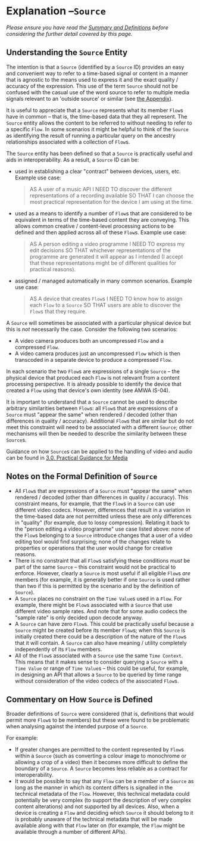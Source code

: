 # Explanation &ndash;`Source`

*Please ensure you have read the [Summary and Definitions](2.1.%20Summary%20and%20Definitions.md) before considering the further detail covered by this page.*

## Understanding the `Source` Entity

The intention is that a `Source` (identified by a `Source` ID) provides an easy and convenient way to refer to a time-based signal or content in a manner that is agnostic to the means used to express it and the exact quality / accuracy of the expression. This use of the term `Source` should not be confused with the casual use of the word source to refer to multiple media signals relevant to an 'outside source' or similar (see [the Appendix](4.0.%20Appendix%20-%20Commentary.md#use-of-the-terms-source-and-flow)).

It is useful to appreciate that a `Source` represents what its member `Flow`s have in common &ndash; that is, the time-based data that they all represent. The `Source` entity allows the content to be referred to without needing to refer to a specific `Flow`. In some scenarios it might be helpful to think of the `Source` as identifying the result of running a particular query on the ancestry relationships associated with a collection of `Flow`s.

The `Source` entity has been defined so that a `Source` is practically useful and aids in interoperability. As a result, a `Source` ID can be:

* used in establishing a clear "contract" between devices, users, etc. Example use case:

  > AS A user of a music API I NEED TO discover the different representations of a recording available SO THAT I can choose the most practical representation for the device I am using at the time.

* used as a means to identify a number of `Flow`s that are considered to be equivalent in terms of the time-based content they are conveying. This allows common creative / content-level processing actions to be defined and then applied across all of these `Flow`s. Example use case:

  > AS A person editing a video programme I NEED TO express my edit decisions SO THAT whichever representations of the programme are generated it will appear as I intended (I accept that these representations might be of different qualities for practical reasons).

* assigned / managed automatically in many common scenarios. Example use case:

  > AS A device that creates `Flow`s I NEED TO know how to assign each `Flow` to a `Source` SO THAT users are able to discover the `Flow`s that they require.

A `Source` will sometimes be associated with a particular physical device but this is *not* necessarily the case. Consider the following two scenarios:

* A video camera produces both an uncompressed `Flow` and a compressed `Flow`.
* A video camera produces just an uncompressed `Flow` which is then transcoded in a separate device to produce a compressed `Flow`.

In each scenario the two `Flow`s are expressions of a single `Source` &ndash; the physical device that produced each `Flow` is not relevant from a content processing perspective. It is already possible to identify the device that created a `Flow` using that device's own identity (see AMWA IS-04).

It is important to understand that a `Source` cannot be used to describe arbitrary similarities between `Flow`s: all `Flow`s that are expressions of a `Source` must "appear the same" when rendered / decoded (other than differences in quality / accuracy). Additional `Flow`s that are similar but do not meet this constraint will need to be associated with a different `Source`; other mechanisms will then be needed to describe the similarity between these `Source`s.

Guidance on how `Source`s can be applied to the handling of video and audio can be found in [3.0. Practical Guidance for Media](3.0.%20Practical%20Guidance%20for%20Media.md)


## Notes on the Formal Definition of `Source`

* All `Flow`s that are expressions of a `Source` must "appear the same" when rendered / decoded (other than differences in quality / accuracy). This constraint means, for example, that the `Flow`s in a `Source` can use different video codecs. However, differences that result in a variation in the time-based data are not permitted unless these are only differences in "quality" (for example, due to lossy compression). Relating it back to the "person editing a video programme" use case listed above: none of the `Flow`s belonging to a `Source` introduce changes that a user of a video editing tool would find surprising; none of the changes relate to properties or operations that the user would change for creative reasons.
* There is no constraint that all `Flow`s satisfying these conditions _must_ be part of the same `Source` &ndash; this constraint would not be practical to enforce. However, clearly a `Source` is most useful if all eligible `Flow`s *are* members (for example, it is generally better if one `Source` is used rather than two if this is permitted by the scenario and by the definition of `Source`).
* A `Source` places no constraint on the `Time Value`s used in a `Flow`. For example, there might be `Flow`s associated with a `Source` that use different video sample rates. And note that for some audio codecs the "sample rate" is only decided upon decode anyway.
* A `Source` can have zero `Flow`s. This could be practically useful because a `Source` might be created before its member `Flow`s; when this `Source` is initially created there could be a description of the nature of the `Flow`s that it will contain. A `Source` can also have meaning / utility completely independently of its `Flow` members.
* All of the `Flow`s associated with a `Source` use the same `Time Context`. This means that it makes sense to consider querying a `Source` with a `Time Value` or range of `Time Value`s &ndash; this could be useful, for example, in designing an API that allows a `Source` to be queried by time range without consideration of the video codecs of the associated `Flow`s.

## Commentary on How `Source` is Defined

Broader definitions of `Source` were considered (that is, definitions that would permit more `Flow`s to be members) but these were found to be problematic when analysing against the intended purpose of a `Source`.

For example:

* If greater changes are permitted to the content represented by `Flow`s within a `Source` (such as converting a colour image to monochrome or allowing a crop of a video) then it becomes more difficult to define the boundary of a `Source`. A `Source` becomes less reliable as a contract for interoperability.
* It would be possible to say that any `Flow` can be a member of a `Source` as long as the manner in which its content differs is signalled in the technical metadata of the `Flow`. However, this technical metadata could potentially be very complex (to support the description of very complex content alterations) and not supported by all devices. Also, when a device is creating a `Flow` and deciding which `Source` it should belong to it is probably unaware of the technical metadata that will be made available along with that `Flow` later on (for example, the `Flow` might be available through a number of different APIs).
